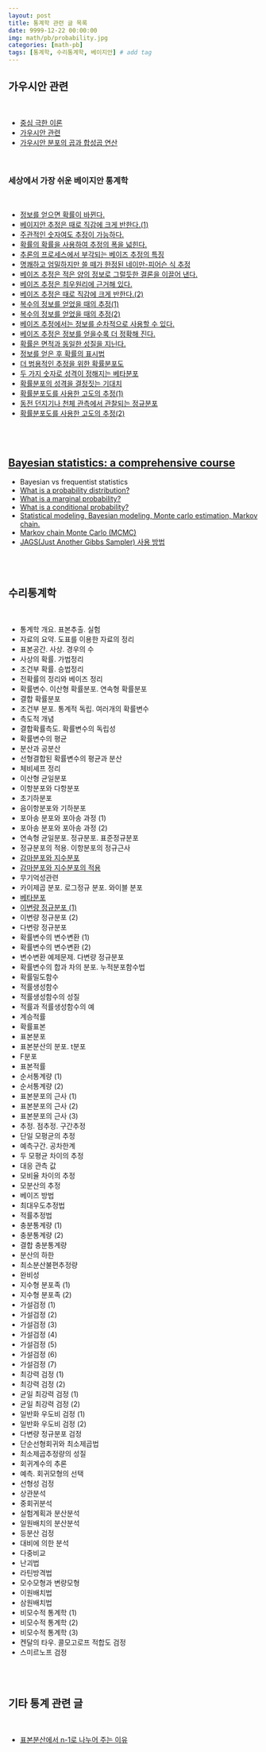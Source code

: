 ```yaml
---
layout: post
title: 통계학 관련 글 목록
date: 9999-12-22 00:00:00
img: math/pb/probability.jpg
categories: [math-pb] 
tags: [통계학, 수리통계학, 베이지안] # add tag
---
```


## **가우시안 관련**

<br>

- [중심 극한 이론](https://gaussian37.github.io/math-pb-central_limit_theorem/)
- [가우시안 관련](https://gaussian37.github.io/math-pb-about-gaussian/)
- [가우시안 분포의 곱과 합성곱 연산](https://gaussian37.github.io/math-pb-product_convolution_gaussian_pdf/)

<br>

### **세상에서 가장 쉬운 베이지안 통계학**

<br>

- [정보를 얻으면 확률이 바뀐다.](https://gaussian37.github.io/math-pb-bayes-basic_01/)
- [베이지안 추정은 때로 직감에 크게 반한다.(1)](https://gaussian37.github.io/math-pb-bayes-basic_02/)
- [주관적인 숫자여도 추정이 가능하다.](https://gaussian37.github.io/math-pb-bayes-basic_03/)
- [확률의 확률을 사용하여 추정의 폭을 넓힌다.](https://gaussian37.github.io/math-pb-bayes-basic_04/)
- [추론의 프로세스에서 부각되는 베이즈 추정의 특징](https://gaussian37.github.io/math-pb-bayes-basic_05/)
- [명쾌하고 엄밀하지만 쓸 떼가 한정된 네이만-피어슨 식 추정](https://gaussian37.github.io/math-pb-bayes-basic_06/)
- [베이즈 추정은 적은 양의 정보로 그럴듯한 결론을 이끌어 낸다.](https://gaussian37.github.io/math-pb-bayes-basic_07/)
- [베이즈 추정은 최우원리에 근거해 있다.](https://gaussian37.github.io/math-pb-bayes-basic_08/)
- [베이즈 추정은 때로 직감에 크게 반한다.(2)](https://gaussian37.github.io/math-pb-bayes-basic_09/)
- [복수의 정보를 얻었을 때의 추정(1)](https://gaussian37.github.io/math-pb-bayes-basic_10/)
- [복수의 정보를 얻었을 때의 추정(2)](https://gaussian37.github.io/math-pb-bayes-basic_11/)
- [베이즈 추정에서는 정보를 순차적으로 사용할 수 있다.](https://gaussian37.github.io/math-pb-bayes-basic_12/)
- [베이즈 추정은 정보를 얻을수록 더 정확해 진다.](https://gaussian37.github.io/math-pb-bayes-basic_13/)
- [확률은 면적과 동일한 성질을 지닌다.](https://gaussian37.github.io/math-pb-bayes-basic_14/)
- [정보를 얻은 후 확률의 표시법](https://gaussian37.github.io/math-pb-bayes-basic_15/)
- [더 범용적인 추정을 위한 확률분포도](https://gaussian37.github.io/math-pb-bayes-basic_16/)
- [두 가지 숫자로 성격이 정해지는 베타분포](https://gaussian37.github.io/math-pb-bayes-basic_17/)
- [확률분포의 성격을 결정짓는 기대치](https://gaussian37.github.io/math-pb-bayes-basic_18/)
- [확률분포도를 사용한 고도의 추정(1)](https://gaussian37.github.io/math-pb-bayes-basic_19/)
- [동전 던지기나 천체 관측에서 관찰되는 정규분포](https://gaussian37.github.io/math-pb-bayes-basic_20/)
- [확률분포도를 사용한 고도의 추정(2)](https://gaussian37.github.io/math-pb-bayes-basic_21/)

<br><br>

## **[Bayesian statistics: a comprehensive course](https://www.youtube.com/playlist?list=PLFDbGp5YzjqXQ4oE4w9GVWdiokWB9gEpm)**

- Bayesian vs frequentist statistics
- [What is a probability distribution?](https://gaussian37.github.io/math-pb-bayes_stat_05/)
- [What is a marginal probability?](https://gaussian37.github.io/math-pb-bayes_stat_06/)
- [What is a conditional probability?](https://gaussian37.github.io/math-pb-bayes_stat_07/)
- [Statistical modeling, Bayesian modeling, Monte carlo estimation, Markov chain.](https://gaussian37.github.io/math-pb-from_statistical_modeling_to_monte_carlo-estimation/)
- [Markov chain Monte Carlo (MCMC)]()
- [JAGS(Just Another Gibbs Sampler) 사용 방법]()

<br><br>

## **수리통계학**

<br>

- 통계학 개요. 표본추출. 실험
- 자료의 요약. 도표를 이용한 자료의 정리
- 표본공간. 사상. 경우의 수
- 사상의 확률. 가법정리
- 조건부 확률. 승법정리
- 전확률의 정리와 베이즈 정리
- 확률변수. 이산형 확률분포. 연속형 확률분포
- 결합 확률분포
- 조건부 분포. 통계적 독립. 여러개의 확률변수
- 측도적 개념
- 결합확률측도. 확률변수의 독립성
- 확률변수의 평균
- 분산과 공분산
- 선형결합된 확률변수의 평균과 분산
- 체비셰프 정리
- 이산형 균일분포
- 이항분포와 다항분포
- 초기하분포
- 음이항분포와 기하분포
- 포아송 분포와 포아송 과정 (1)
- 포아송 분포와 포아송 과정 (2)
- 연속형 균일분포. 정규분포. 표준정규분포
- 정규분포의 적용. 이항분포의 정규근사
- [감마분포와 지수분포](https://gaussian37.github.io/math-pb-gamma_and_exponential_distribution/)
- [감마분포와 지수분포의 적용]((https://gaussian37.github.io/math-pb-gamma_and_exponential_distribution/))
- 무기억성관련
- 카이제곱 분포. 로그정규 분포. 와이블 분포
- [베타분포](https://gaussian37.github.io/math-pb-beta-distribution/)
- [이변량 정규분포 (1)](https://gaussian37.github.io/math-pb-gaussian-distribution-1/)
- 이변량 정규분포 (2)
- 다변랑 정규분포
- 확률변수의 변수변환 (1)
- 확률변수의 변수변환 (2)
- 변수변환 예제문제. 다변량 정규분포	
- 확률변수의 합과 차의 분포. 누적분포함수법	
- 확률밀도함수	
- 적률생성함수	
- 적률생성함수의 성질	
- 적률과 적률생성함수의 예	
- 계승적률	
- 확률표본	
- 표본분포	
- 표본분산의 분포. t분포	
- F분포	
- 표본적률	
- 순서통계량 (1)	
- 순서통계량 (2)	
- 표본분포의 근사 (1)	
- 표본분포의 근사 (2)	
- 표본분포의 근사 (3)	
- 추정. 점추정. 구간추정	
- 단일 모평균의 추정	
- 예측구간. 공차한계	
- 두 모평균 차이의 추정	
- 대응 관측 값	
- 모비율 차이의 추정	
- 모분산의 추정	
- 베이즈 방법	
- 최대우도추정법	
- 적률추정법	
- 충분통계량 (1)	
- 충분통계량 (2)	
- 결합 충분통계량	
- 분산의 하한	
- 최소분산불편추정량	
- 완비성	
- 지수형 분포족 (1)	
- 지수형 분포족 (2)	
- 가설검정 (1)	
- 가설검정 (2)	
- 가설검정 (3)	
- 가설검정 (4)	
- 가설검정 (5)	
- 가설검정 (6)	
- 가설검정 (7)	
- 최강력 검정 (1)	
- 최강력 검정 (2)	
- 균일 최강력 검정 (1)	
- 균일 최강력 검정 (2)	
- 일반화 우도비 검정 (1)	
- 일반화 우도비 검정 (2)	
- 다변량 정규분포 검정	
- 단순선형회귀와 최소제곱법	
- 최소제곱추정량의 성질	
- 회귀계수의 추론	
- 예측. 회귀모형의 선택	
- 선형성 검정	
- 상관분석	
- 중회귀분석	
- 실험계획과 분산분석	
- 일원배치의 분산분석	
- 등분산 검정	
- 대비에 의한 분석	
- 다중비교	
- 난괴법	
- 라틴방격법	
- 모수모형과 변량모형	
- 이원배치법	
- 삼원배치법	
- 비모수적 통계학 (1)	
- 비모수적 통계학 (2)	
- 비모수적 통계학 (3)	
- 켄달의 타우. 콜모고로프 적합도 검정	
- 스미르노프 검정

<br><br>

## **기타 통계 관련 글**

<br>

- [표본분산에서 n-1로 나누어 주는 이유](https://gaussian37.github.io/math-pb-sample_covariance_n-1/)
